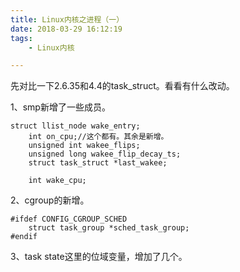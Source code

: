 ```yaml
---
title: Linux内核之进程（一）
date: 2018-03-29 16:12:19
tags:
	- Linux内核

---
```




先对比一下2.6.35和4.4的task_struct。看看有什么改动。

1、smp新增了一些成员。

```
struct llist_node wake_entry;
	int on_cpu;//这个都有。其余是新增。
	unsigned int wakee_flips;
	unsigned long wakee_flip_decay_ts;
	struct task_struct *last_wakee;

	int wake_cpu;
```

2、cgroup的新增。

```
#ifdef CONFIG_CGROUP_SCHED
	struct task_group *sched_task_group;
#endif
```

3、task state这里的位域变量，增加了几个。








